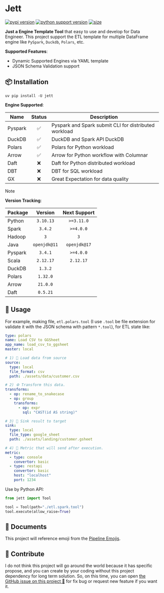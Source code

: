 # Jett

[![pypi version](https://img.shields.io/pypi/v/jett)](https://pypi.org/project/jett/)
[![python support version](https://img.shields.io/pypi/pyversions/jett)](https://pypi.org/project/jett/)
[![size](https://img.shields.io/github/languages/code-size/ddeutils/jett)](https://github.com/ddeutils/jett)

**Just a Engine Template Tool** that easy to use and develop for Data Engineer.
This project support the ETL template for multiple DataFrame engine like
`PySpark`, `Duckdb`, `Polars`, etc.

**Supported Features**:

- Dynamic Supported Engines via YAML template
- JSON Schema Validation support

## 📦 Installation

```shell
uv pip install -U jett
```

**Engine Supported**:

| Name    | Status | Description                                           |
|---------|:------:|-------------------------------------------------------|
| Pyspark |   ✅    | Pyspark and Spark submit CLI for distributed workload |
| DuckDB  |   ✅    | DuckDB and Spark API DuckDB                           |
| Polars  |   ✅    | Polars for Python workload                            |
| Arrow   |   ✅    | Arrow for Python workflow with Columnar               |
| Daft    |   ❌    | Daft for Python distributed workload                  |
| DBT     |   ❌    | DBT for SQL workload                                  |
| GX      |   ❌    | Great Expectation for data quality                    |

> [!NOTE]
> **Version Tracking**:
>
> | Package |   Version    | Next Support |
> |---------|:------------:|:------------:|
> | Python  |  `3.10.13`   |  `>=3.11.0`  |
> | Spark   |   `3.4.2`    |  `>=4.0.0`   |
> | Hadoop  |     `3`      |     `3`      |
> | Java    | `openjdk@11` | `openjdk@17` |
> | Pyspark |   `3.4.1`    |  `>=4.0.0`   |
> | Scala   |  `2.12.17`   |  `2.12.17`   |
> | DuckDB  |   `1.3.2`    |              |
> | Polars  |   `1.32.0`   |              |
> | Arrow   |   `21.0.0`   |              |
> | Daft    |   `0.5.21`   |              |

## 📝 Usage

For example, making file, `etl.polars.tool` (I use `.tool` be file extension for validate
it with the JSON schema with pattern `*.tool`), for ETL state like:

```yaml
type: polars
name: Load CSV to GGSheet
app_name: load_csv_to_ggsheet
master: local

# 1) 🚰 Load data from source
source:
  type: local
  file_format: csv
  path: ./assets/data/customer.csv

# 2) ⚙️ Transform this data.
transforms:
  - op: rename_to_snakecase
  - op: group
    transforms:
      - op: expr
        sql: "CAST(id AS string)"

# 3) 🎯 Sink result to target
sink:
  type: local
  file_type: google_sheet
  path: ./assets/landing/customer.gsheet

# 4) 📩 Metric that will send after execution.
metric:
  - type: console
    convertor: basic
  - type: restapi
    convertor: basic
    host: "localhost"
    port: 1234
```

Use by Python API:

```python
from jett import Tool

tool = Tool(path="./etl.spark.tool")
tool.execute(allow_raise=True)
```

## 📖 Documents

This project will reference emoji from the [Pipeline Emojis](https://emojidb.org/pipeline-emojis).

## 💬 Contribute

I do not think this project will go around the world because it has specific propose,
and you can create by your coding without this project dependency for long term
solution. So, on this time, you can open [the GitHub issue on this project 🙌](https://github.com/ddeutils/jett/issues)
for fix bug or request new feature if you want it.
